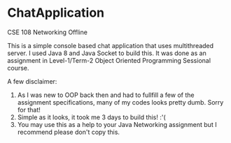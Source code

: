 # ChatApplication
CSE 108 Networking Offline

This is a simple console based chat application that uses multithreaded server. I used Java 8 and Java Socket to build this.
It was done as an assignment in Level-1/Term-2 Object Oriented Programming Sessional course. 

A few disclaimer:
  1. As I was new to OOP back then and had to fullfill a few of the assignment specifications, many of my codes looks pretty dumb. Sorry for that!
  2. Simple as it looks, it took me 3 days to build this! :'(
  3. You may use this as a help to your Java Networking assignment but I recommend please don't copy this.
